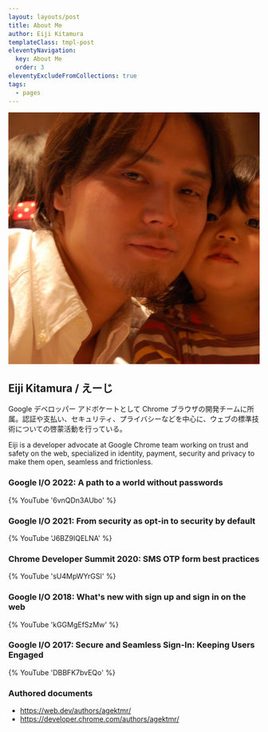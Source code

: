 ```yaml
---
layout: layouts/post
title: About Me
author: Eiji Kitamura
templateClass: tmpl-post
eleventyNavigation:
  key: About Me
  order: 3
eleventyExcludeFromCollections: true
tags:
  - pages
---
```


<img src="/images/avatar.jpg" class="profile-image" alt="Eiji Kitamura / えーじ">

## Eiji Kitamura / えーじ

Google デベロッパー アドボケートとして Chrome ブラウザの開発チームに所属。認証や支払い、セキュリティ、プライバシーなどを中心に、ウェブの標準技術についての啓蒙活動を行っている。

Eiji is a developer advocate at Google Chrome team working on trust and safety
on the web, specialized in identity, payment, security and privacy to make them
open, seamless and frictionless.

### Google I/O 2022: A path to a world without passwords

{% YouTube '6vnQDn3AUbo' %}

### Google I/O 2021: From security as opt-in to security by default

{% YouTube 'J6BZ9IQELNA' %}

### Chrome Developer Summit 2020: SMS OTP form best practices

{% YouTube 'sU4MpWYrGSI' %}

### Google I/O 2018: What's new with sign up and sign in on the web

{% YouTube 'kGGMgEfSzMw' %}

### Google I/O 2017: Secure and Seamless Sign-In: Keeping Users Engaged

{% YouTube 'DBBFK7bvEQo' %}

### Authored documents

* https://web.dev/authors/agektmr/
* https://developer.chrome.com/authors/agektmr/
